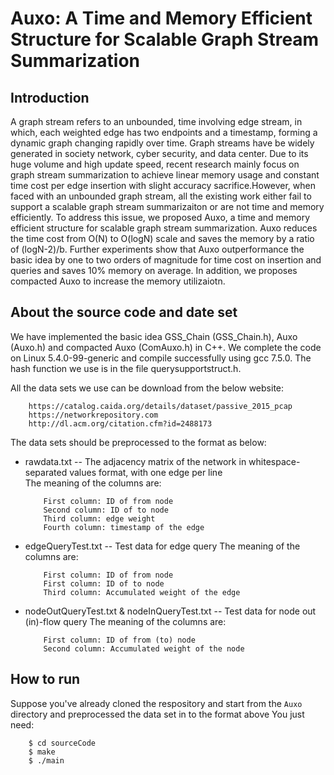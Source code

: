 # Auxo: A Time and Memory Efficient Structure for Scalable Graph Stream Summarization
## Introduction

A graph stream refers to an unbounded, time involving edge stream, in which, each weighted edge has two endpoints and a timestamp, forming a dynamic graph changing rapidly over time. Graph streams have be widely generated in society network, cyber security, and data center. Due to its huge volume and high update speed, recent research mainly focus on graph stream summarization to achieve linear memory usage and constant time cost per edge insertion with slight accuracy sacrifice.However, when faced with an unbounded graph stream, all the existing work either fail to support a scalable graph stream summarizaiton or are not time and memory efficiently. To address this issue, we proposed Auxo, a time and memory efficient structure for scalable graph stream summarization. Auxo reduces the time cost from O(N) to O(logN) scale and saves the memory by a ratio of (logN-2)/b. Further experiments show that Auxo outperformance the basic idea by one to two orders of magnitude for time cost on insertion and queries and saves 10% memory on average. In addition, we proposes compacted Auxo to increase the memory utilizaiotn. 


## About the source code and date set

We have implemented the basic idea GSS_Chain (GSS_Chain.h), Auxo (Auxo.h) and compacted Auxo (ComAuxo.h) in C++. We complete the code on Linux 5.4.0-99-generic and compile successfully using gcc 7.5.0. The hash function we use is in the file querysupportstruct.h.

All the data sets we use can be download from the below website:  
```
    https://catalog.caida.org/details/dataset/passive_2015_pcap  
    https://networkrepository.com  
    http://dl.acm.org/citation.cfm?id=2488173
```

The data sets should be preprocessed to the format as below:  
* rawdata.txt -- The adjacency matrix of the network in whitespace-separated values format, with one edge per line  
    The meaning of the columns are:  
    ```
        First column: ID of from node  
        Second column: ID of to node  
        Third column: edge weight  
        Fourth column: timestamp of the edge  
     ```

* edgeQueryTest.txt -- Test data for edge query
    The meaning of the columns are:
    ```
        First column: ID of from node  
        First column: ID of to node  
        Third column: Accumulated weight of the edge  
    ```


* nodeOutQueryTest.txt & nodeInQueryTest.txt -- Test data for node out (in)-flow query
    The meaning of the columns are:  
    ```
        First column: ID of from (to) node  
        Second column: Accumulated weight of the node  
    ```

## How to run

Suppose you've already cloned the respository and start from the `Auxo` directory and preprocessed the data set in to the format above
You just need:
```
    $ cd sourceCode  
    $ make  
    $ ./main  
```
